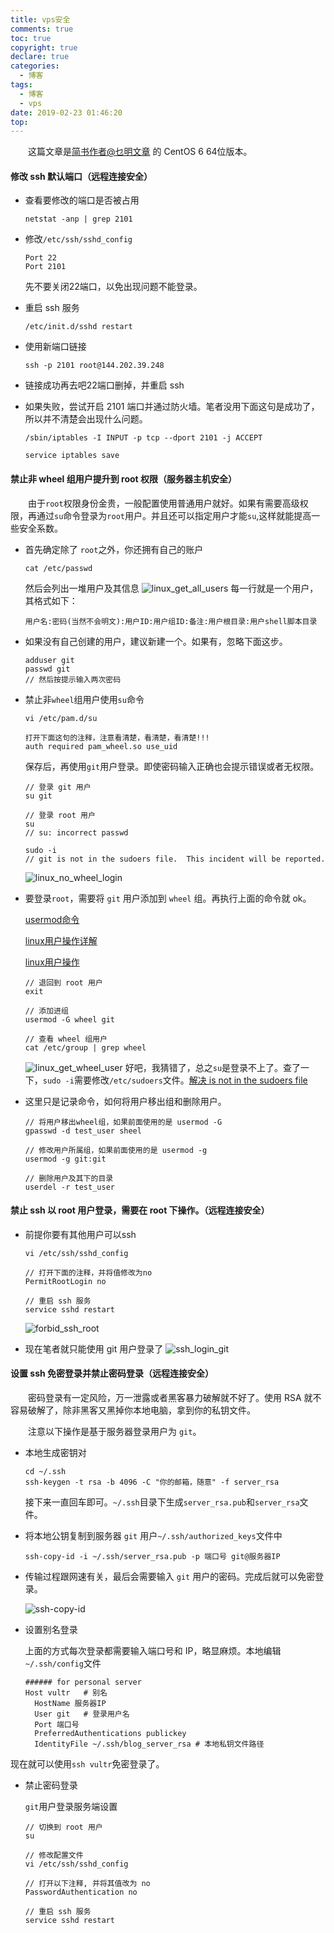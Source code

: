 ```yaml
---
title: vps安全
comments: true
toc: true
copyright: true
declare: true
categories:
  - 博客
tags:
  - 博客
  - vps
date: 2019-02-23 01:46:20
top:
---
```


　　这篇文章是[简书作者@乜明文章](https://www.jianshu.com/p/b35d9a4b4eb5) 的 CentOS 6 64位版本。

#### 修改 ssh 默认端口（远程连接安全）

* 查看要修改的端口是否被占用<!--more-->

	```
	netstat -anp | grep 2101
	```

* 修改`/etc/ssh/sshd_config`

    ```
    Port 22
    Port 2101
    ```
    先不要关闭22端口，以免出现问题不能登录。
* 重启 ssh 服务

    ```
    /etc/init.d/sshd restart
    ```
* 使用新端口链接

    ```
    ssh -p 2101 root@144.202.39.248
    ```
* 链接成功再去吧22端口删掉，并重启 ssh
* 如果失败，尝试开启 2101 端口并通过防火墙。笔者没用下面这句是成功了，所以并不清楚会出现什么问题。

    ```
    /sbin/iptables -I INPUT -p tcp --dport 2101 -j ACCEPT
    
    service iptables save
    ```
    
#### 禁止非 wheel 组用户提升到 root 权限（服务器主机安全）

　　由于`root`权限身份金贵，一般配置使用普通用户就好。如果有需要高级权限，再通过`su`命令登录为`root`用户。并且还可以指定用户才能`su`,这样就能提高一些安全系数。

* 首先确定除了 `root`之外，你还拥有自己的账户
    
    ```
    cat /etc/passwd
    ```

    然后会列出一堆用户及其信息
    ![linux_get_all_users](https://i.loli.net/2019/02/23/5c7038d932da9.jpg)
    每一行就是一个用户，其格式如下：
    
    ```
    用户名:密码(当然不会明文):用户ID:用户组ID:备注:用户根目录:用户shell脚本目录
    ```
    
* 如果没有自己创建的用户，建议新建一个。如果有，忽略下面这步。
    
    ```
    adduser git
    passwd git
    // 然后按提示输入两次密码
    ```

* 禁止非`wheel`组用户使用`su`命令

	```
	vi /etc/pam.d/su
	    
	打开下面这句的注释，注意看清楚，看清楚，看清楚!!!
	auth required pam_wheel.so use_uid
	```
	保存后，再使用`git`用户登录。即使密码输入正确也会提示错误或者无权限。
	
	```
	// 登录 git 用户
	su git
	    
	// 登录 root 用户
	su
	// su: incorrect passwd
	    
	sudo -i
	// git is not in the sudoers file.  This incident will be reported.
	```
    ![linux_no_wheel_login](https://i.loli.net/2019/02/23/5c7038d913436.jpg)

* 要登录`root`，需要将 `git` 用户添加到 `wheel` 组。再执行上面的命令就 ok。
    
    [usermod命令](https://blog.csdn.net/beitiandijun/article/details/41681215)
    
    [linux用户操作详解](https://www.cnblogs.com/jackyyou/p/5498083.html)
    
    [linux用户操作](https://www.cnblogs.com/xiohao/p/5877256.html)
    
    ```
    // 退回到 root 用户
    exit
    
    // 添加进组
    usermod -G wheel git
    
    // 查看 wheel 组用户
    cat /etc/group | grep wheel
    ```
    ![linux_get_wheel_user](https://i.loli.net/2019/02/23/5c7038d9310b9.jpg)
    好吧，我猜错了，总之`su`是登录不上了。查了一下，`sudo -i`需要修改`/etc/sudoers`文件。[解决 is not in the sudoers file](https://blog.csdn.net/gouxf_0219/article/details/80592773)
    
* 这里只是记录命令，如何将用户移出组和删除用户。

    ```
    // 将用户移出wheel组，如果前面使用的是 usermod -G 
    gpasswd -d test_user sheel
    
    // 修改用户所属组，如果前面使用的是 usermod -g
    usermod -g git:git
    
    // 删除用户及其下的目录
    userdel -r test_user
    ```

#### 禁止 ssh 以 root 用户登录，需要在 root 下操作。（远程连接安全）

* 前提你要有其他用户可以ssh

    ```
    vi /etc/ssh/sshd_config
    
    // 打开下面的注释，并将值修改为no
    PermitRootLogin no
    
    // 重启 ssh 服务
    service sshd restart
    ```
    ![forbid_ssh_root](https://i.loli.net/2019/02/23/5c7038d92e29f.jpg)

* 现在笔者就只能使用 git 用户登录了
    ![ssh_login_git](https://i.loli.net/2019/02/23/5c7038d933123.jpg)
    
#### 设置 ssh 免密登录并禁止密码登录（远程连接安全）

　　密码登录有一定风险，万一泄露或者黑客暴力破解就不好了。使用 RSA 就不容易破解了，除非黑客又黑掉你本地电脑，拿到你的私钥文件。

　　注意以下操作是基于服务器登录用户为 `git`。

* 本地生成密钥对

    ```
    cd ~/.ssh
    ssh-keygen -t rsa -b 4096 -C "你的邮箱，随意" -f server_rsa
    ```
    接下来一直回车即可。`~/.ssh`目录下生成`server_rsa.pub`和`server_rsa`文件。
    
* 将本地公钥复制到服务器 `git` 用户`~/.ssh/authorized_keys`文件中

    ```
    ssh-copy-id -i ~/.ssh/server_rsa.pub -p 端口号 git@服务器IP
    ```
* 传输过程跟网速有关，最后会需要输入 `git` 用户的密码。完成后就可以免密登录。

    ![ssh-copy-id](https://i.loli.net/2019/02/23/5c7038d9564b0.jpg)
    
* 设置别名登录

	上面的方式每次登录都需要输入端口号和 IP，略显麻烦。本地编辑`~/.ssh/config`文件

    ```
    ###### for personal server
    Host vultr   # 别名
      HostName 服务器IP
      User git   # 登录用户名
      Port 端口号
      PreferredAuthentications publickey
      IdentityFile ~/.ssh/blog_server_rsa # 本地私钥文件路径
    ```
现在就可以使用`ssh vultr`免密登录了。

* 禁止密码登录

	`git`用户登录服务端设置

    ```
    // 切换到 root 用户
    su
    
    // 修改配置文件
    vi /etc/ssh/sshd_config
    
    // 打开以下注释, 并将其值改为 no
    PasswordAuthentication no
    
    // 重启 ssh 服务
    service sshd restart
    ```
     
        